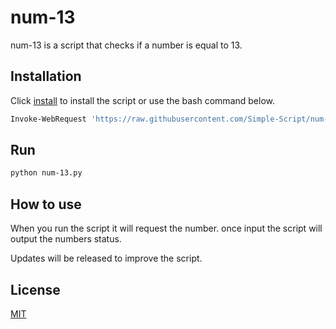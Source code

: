 # num-13

num-13 is a script that checks if a number is equal to 13.

## Installation

Click [install](https://Simple-Script.github.io/num-13/num-13.py) to install the script or use the bash command below.

```bash
Invoke-WebRequest 'https://raw.githubusercontent.com/Simple-Script/num-13/main/num-13.py' -OutFile ./num-13.py
```

## Run

```bash
python num-13.py
```

## How to use

When you run the script it will request the number. once input the script will output the numbers status.

Updates will be released to improve the script.

## License

[MIT](https://choosealicense.com/licenses/mit/)
